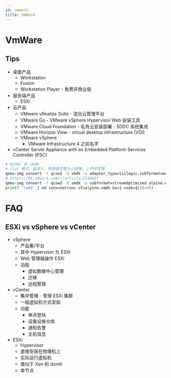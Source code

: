 ```yaml
---
id: vmware
title: VmWare
---
```


# VmWare
## Tips
* 桌面产品
  * Workstation
  * Fusion
  * Workstation Player - 免费非商业版
* 服务端产品
  * ESXi
* 云产品
  * VMware vRealize Suite - 混合云管理平台
  * VMware Go - VMware vSphere Hypervisor Web 安装工具
  * VMware Cloud Foundation - 私有云安装部署 - SDDC 系统集成
  * VMware Horizon View - virtual desktop infrastructure (VDI)
  * VMware vSphere
    * VMware Infrastructure 4 之前名字
* vCenter Server Appliance with an Embedded Platform Services Controller (PSC)

```bash
# QCOW2 转 vmdk
# flat 格式，能导入，但是是完整大小镜像，上传非常慢
qemu-img convert -f qcow2 -O vmdk -o adapter_type=lsilogic,subformat=monolithicFlat alpine.qcow2 alpine.vmdk
# https://kb.vmware.com/s/article/2144687
qemu-img convert -f qcow2 -O vmdk -o subformat=streamOptimized alpine.qcow2 alpine.vmdk
printf '\x03' | dd conv=notrunc of=alpine.vmdk bs=1 seek=$((0x4))
```

# FAQ
## ESXi vs vSphere vs vCenter
* vSphere
  * 产品集/平台
  * 其中 Hypervisor 为 ESXi
  * Web 管理端操作 ESXi
  * 功能
    * 虚拟数据中心管理
    * 迁移
    * 远程管理
* vCenter
  * 集中管理 - 管理 ESXi 集群
  * 一般虚拟机方式安装
  * 功能
    * 单点登陆
    * 设备设施仓库
    * 通知告警
    * 主机信息
* ESXi
  * Hypervisor
  * 直接安装在物理机上
  * 实际运行虚拟机
  * 类似于 Xen 的 dom0
  * 单节点

